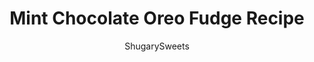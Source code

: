 ---
layout: ../../layouts/MarkdownPostLayout.astro
title: Mint Chocolate Oreo Fudge Recipe
author: ShugarySweets
pubDate: 2018-10-19
description: "Easy Mint Chocolate Oreo Fudge recipe is the perfect addition to your dessert menu! Perfect for holiday, birthdays, or weeknight celebrations, youll love this delicious fudge treat!"
image_url: https://www.shugarysweets.com/wp-content/uploads/2018/03/mint-oreo-fudge-4.jpg
tags: ["Candy","American"]
calories: 79
protein: 0
carbohydrates: 10
fats: 4
fiber: 0
ingredients: ["1 bag (11 ounce) Ghirardelli white chocolate morsels","1 jar (7 ounce) marshmallow cream (Fluff)","1 teaspoon peppermint extract","2 drops green gel food coloring","2 cups granulated sugar","3/4 cup heavy whipping cream","3/4 cup unsalted butter","pinch of kosher salt","20 Oreo cookies, crushed"]
serves: 64
time: "2 hours"
prepTime: "20 minutes"
instructions: ["Line an 8-inch (or 9-inch) square baking dish with parchment paper or foil. Set aside.","In a large mixing bowl, attached to an electric mixer, add white chocolate chips, marshmallow cream, peppermint, and food coloring. Set aside.","In a medium saucepan, melt butter with sugar, heavy cream, butter and salt. Cook and stir over medium high heat until mixture begins to boil.","Once boiling, set timer for 5 minutes, and continue stirring while mixture boils.","Remove from heat and pour over ingredients in mixing bowl. Turn mixer on low and blend for about 1-2 minutes, until fudge is creamy and white chocolate is completely melted. Fold in crushed Oreo cookies.","Immediately pour into prepared baking dish. Allow to set at room temperature for 2 hours. Cut into bite size pieces and store in airtight container for up to two weeks at room temperature. ENJOY!"]
nutrition: ["79 calories","10 grams carbohydrates","10 milligrams cholesterol","4 grams fat","0 grams fiber","0 grams protein","3 grams saturated fat","18 milligrams sodium","9 grams sugar","0 grams trans fat","2 grams unsaturated fat"]
---